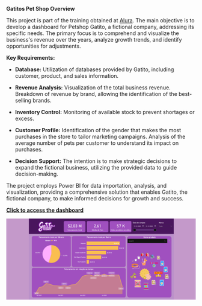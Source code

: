 **Gatitos Pet Shop Overview**

This project is part of the training obtained at [Alura](https://www.alura.com.br/). The main objective is to develop a dashboard for Petshop Gatito, a fictional company, addressing its specific needs. The primary focus is to comprehend and visualize the business's revenue over the years, analyze growth trends, and identify opportunities for adjustments.

**Key Requirements:**

- **Database:**
  Utilization of databases provided by Gatito, including customer, product, and sales information.

- **Revenue Analysis:**
  Visualization of the total business revenue.
  Breakdown of revenue by brand, allowing the identification of the best-selling brands.

- **Inventory Control:**
  Monitoring of available stock to prevent shortages or excess.

- **Customer Profile:**
  Identification of the gender that makes the most purchases in the store to tailor marketing campaigns.
  Analysis of the average number of pets per customer to understand its impact on purchases.

- **Decision Support:**
  The intention is to make strategic decisions to expand the fictional business, utilizing the provided data to guide decision-making.

The project employs Power BI for data importation, analysis, and visualization, providing a comprehensive solution that enables Gatito, the fictional company, to make informed decisions for growth and success.

[**Click to access the dashboard**](https://app.powerbi.com/view?r=eyJrIjoiZWNkZTRlODMtYTg3NC00NTM0LTgyNDUtODY2YmMzNTVlOGFiIiwidCI6ImY1MWY1ZjJlLWRjZjMtNDJjZS1hYmI2LTM1MWFiNTM0ODQyOCIsImMiOjl9)

![Dashboard Preview](https://github.com/ricardonunes-la/power-bi-dashboard-portfolio/blob/main/dashboard-images/Gatitos%20Pet%20Shop.png)


